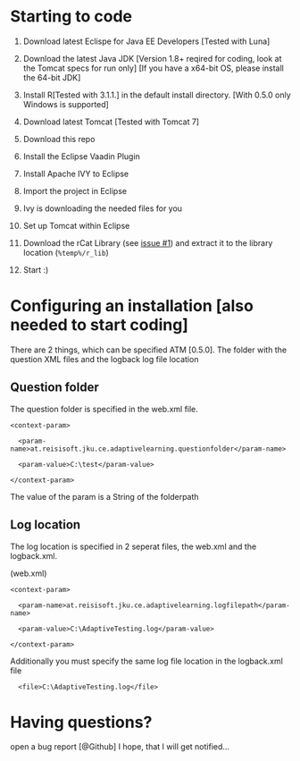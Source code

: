 Starting to code
================

1.  Download latest Eclispe for Java EE Developers [Tested with Luna]

2.  Download the latest Java JDK [Version 1.8+ reqired for coding, look at the
    Tomcat specs for run only] [If you have a x64-bit OS, please install the
    64-bit JDK]

3.  Install R[Tested with 3.1.1.] in the default install directory. [With 0.5.0
    only Windows is supported]

4.  Download latest Tomcat [Tested with Tomcat 7]

5.  Download this repo

6.  Install the Eclipse Vaadin Plugin

7.  Install Apache IVY to Eclipse

8.  Import the project in Eclipse

9.  Ivy is downloading the needed files for you

10. Set up Tomcat within Eclipse

11. Download the rCat Library (see [issue #1](https://github.com/reisi007/AdaptiveTesting/issues/1)) and extract it to the library location (`%temp%/r_lib`)

12. Start :)

Configuring an installation [also needed to start coding]
=========================================================

There are 2 things, which can be specified ATM [0.5.0]. The folder with the
question XML files and the logback log file location

Question folder
---------------

The question folder is specified in the web.xml file.

~~~~~~~~~~~~~~~~~~~~~~~~~~~~~~~~~~~~~~~~~~~~~~~~~~~~~~~~~~~~~~~~~~~~~~~~~~~~~~~~
<context-param>
~~~~~~~~~~~~~~~~~~~~~~~~~~~~~~~~~~~~~~~~~~~~~~~~~~~~~~~~~~~~~~~~~~~~~~~~~~~~~~~~

~~~~~~~~~~~~~~~~~~~~~~~~~~~~~~~~~~~~~~~~~~~~~~~~~~~~~~~~~~~~~~~~~~~~~~~~~~~~~~~~
  <param-name>at.reisisoft.jku.ce.adaptivelearning.questionfolder</param-name>
~~~~~~~~~~~~~~~~~~~~~~~~~~~~~~~~~~~~~~~~~~~~~~~~~~~~~~~~~~~~~~~~~~~~~~~~~~~~~~~~

~~~~~~~~~~~~~~~~~~~~~~~~~~~~~~~~~~~~~~~~~~~~~~~~~~~~~~~~~~~~~~~~~~~~~~~~~~~~~~~~
  <param-value>C:\test</param-value>
~~~~~~~~~~~~~~~~~~~~~~~~~~~~~~~~~~~~~~~~~~~~~~~~~~~~~~~~~~~~~~~~~~~~~~~~~~~~~~~~

~~~~~~~~~~~~~~~~~~~~~~~~~~~~~~~~~~~~~~~~~~~~~~~~~~~~~~~~~~~~~~~~~~~~~~~~~~~~~~~~
</context-param>
~~~~~~~~~~~~~~~~~~~~~~~~~~~~~~~~~~~~~~~~~~~~~~~~~~~~~~~~~~~~~~~~~~~~~~~~~~~~~~~~

The value of the param is a String of the folderpath

Log location
------------

The log location is specified in 2 seperat files, the web.xml and the
logback.xml.

(web.xml)

~~~~~~~~~~~~~~~~~~~~~~~~~~~~~~~~~~~~~~~~~~~~~~~~~~~~~~~~~~~~~~~~~~~~~~~~~~~~~~~~
<context-param>
~~~~~~~~~~~~~~~~~~~~~~~~~~~~~~~~~~~~~~~~~~~~~~~~~~~~~~~~~~~~~~~~~~~~~~~~~~~~~~~~

~~~~~~~~~~~~~~~~~~~~~~~~~~~~~~~~~~~~~~~~~~~~~~~~~~~~~~~~~~~~~~~~~~~~~~~~~~~~~~~~
  <param-name>at.reisisoft.jku.ce.adaptivelearning.logfilepath</param-name>
~~~~~~~~~~~~~~~~~~~~~~~~~~~~~~~~~~~~~~~~~~~~~~~~~~~~~~~~~~~~~~~~~~~~~~~~~~~~~~~~

~~~~~~~~~~~~~~~~~~~~~~~~~~~~~~~~~~~~~~~~~~~~~~~~~~~~~~~~~~~~~~~~~~~~~~~~~~~~~~~~
  <param-value>C:\AdaptiveTesting.log</param-value>
~~~~~~~~~~~~~~~~~~~~~~~~~~~~~~~~~~~~~~~~~~~~~~~~~~~~~~~~~~~~~~~~~~~~~~~~~~~~~~~~

~~~~~~~~~~~~~~~~~~~~~~~~~~~~~~~~~~~~~~~~~~~~~~~~~~~~~~~~~~~~~~~~~~~~~~~~~~~~~~~~
</context-param>
~~~~~~~~~~~~~~~~~~~~~~~~~~~~~~~~~~~~~~~~~~~~~~~~~~~~~~~~~~~~~~~~~~~~~~~~~~~~~~~~

Additionally you must specify the same​ log file location in the logback.xml
file

~~~~~~~~~~~~~~~~~~~~~~~~~~~~~~~~~~~~~~~~~~~~~~~~~~~~~~~~~~~~~~~~~~~~~~~~~~~~~~~~
  <file>C:\AdaptiveTesting.log</file>
~~~~~~~~~~~~~~~~~~~~~~~~~~~~~~~~~~~~~~~~~~~~~~~~~~~~~~~~~~~~~~~~~~~~~~~~~~~~~~~~

Having questions?
=================

open a bug report [@Github] I hope, that I will get notified...
